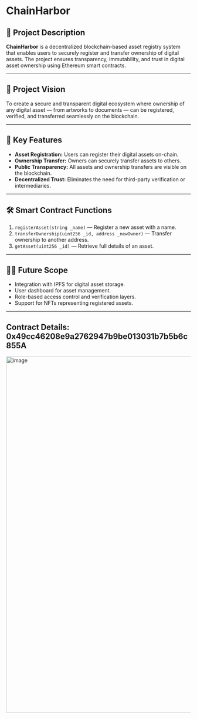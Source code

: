 # ChainHarbor

## 🧭 Project Description
**ChainHarbor** is a decentralized blockchain-based asset registry system that enables users to securely register and transfer ownership of digital assets. The project ensures transparency, immutability, and trust in digital asset ownership using Ethereum smart contracts.

---

## 🎯 Project Vision
To create a secure and transparent digital ecosystem where ownership of any digital asset — from artworks to documents — can be registered, verified, and transferred seamlessly on the blockchain.

---

## 🚀 Key Features
- **Asset Registration:** Users can register their digital assets on-chain.
- **Ownership Transfer:** Owners can securely transfer assets to others.
- **Public Transparency:** All assets and ownership transfers are visible on the blockchain.
- **Decentralized Trust:** Eliminates the need for third-party verification or intermediaries.

---

## 🛠 Smart Contract Functions
1. `registerAsset(string _name)` — Register a new asset with a name.
2. `transferOwnership(uint256 _id, address _newOwner)` — Transfer ownership to another address.
3. `getAsset(uint256 _id)` — Retrieve full details of an asset.

---

## 🧑‍💻 Future Scope
- Integration with IPFS for digital asset storage.
- User dashboard for asset management.
- Role-based access control and verification layers.
- Support for NFTs representing registered assets.

---

## Contract Details: 0x49cc46208e9a2762947b9be013031b7b5b6c855A
<img width="1919" height="969" alt="image" src="https://github.com/user-attachments/assets/9d894a85-4512-4e79-b536-7751084c3eb1" />

